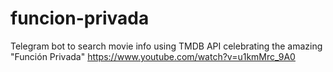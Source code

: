# funcion-privada
Telegram bot to search movie info using TMDB API celebrating the amazing "Función Privada" https://www.youtube.com/watch?v=u1kmMrc_9A0
